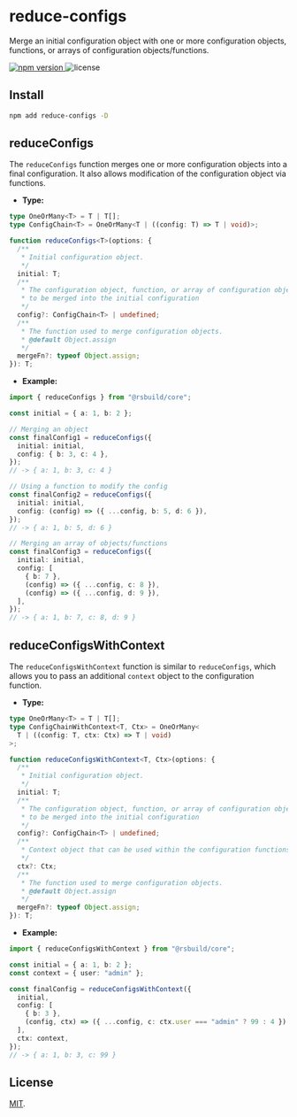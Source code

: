 # reduce-configs

Merge an initial configuration object with one or more configuration objects, functions, or arrays of configuration objects/functions.

<p>
  <a href="https://npmjs.com/package/reduce-configs">
   <img src="https://img.shields.io/npm/v/reduce-configs?style=flat-square&colorA=564341&colorB=EDED91" alt="npm version" />
  </a>
  <img src="https://img.shields.io/badge/License-MIT-blue.svg?style=flat-square&colorA=564341&colorB=EDED91" alt="license" />
</p>

## Install

```bash
npm add reduce-configs -D
```

## reduceConfigs

The `reduceConfigs` function merges one or more configuration objects into a final configuration. It also allows modification of the configuration object via functions.

- **Type:**

```ts
type OneOrMany<T> = T | T[];
type ConfigChain<T> = OneOrMany<T | ((config: T) => T | void)>;

function reduceConfigs<T>(options: {
  /**
   * Initial configuration object.
   */
  initial: T;
  /**
   * The configuration object, function, or array of configuration objects/functions
   * to be merged into the initial configuration
   */
  config?: ConfigChain<T> | undefined;
  /**
   * The function used to merge configuration objects.
   * @default Object.assign
   */
  mergeFn?: typeof Object.assign;
}): T;
```

- **Example:**

```ts
import { reduceConfigs } from "@rsbuild/core";

const initial = { a: 1, b: 2 };

// Merging an object
const finalConfig1 = reduceConfigs({
  initial: initial,
  config: { b: 3, c: 4 },
});
// -> { a: 1, b: 3, c: 4 }

// Using a function to modify the config
const finalConfig2 = reduceConfigs({
  initial: initial,
  config: (config) => ({ ...config, b: 5, d: 6 }),
});
// -> { a: 1, b: 5, d: 6 }

// Merging an array of objects/functions
const finalConfig3 = reduceConfigs({
  initial: initial,
  config: [
    { b: 7 },
    (config) => ({ ...config, c: 8 }),
    (config) => ({ ...config, d: 9 }),
  ],
});
// -> { a: 1, b: 7, c: 8, d: 9 }
```

## reduceConfigsWithContext

The `reduceConfigsWithContext` function is similar to `reduceConfigs`, which allows you to pass an additional `context` object to the configuration function.

- **Type:**

```ts
type OneOrMany<T> = T | T[];
type ConfigChainWithContext<T, Ctx> = OneOrMany<
  T | ((config: T, ctx: Ctx) => T | void)
>;

function reduceConfigsWithContext<T, Ctx>(options: {
  /**
   * Initial configuration object.
   */
  initial: T;
  /**
   * The configuration object, function, or array of configuration objects/functions
   * to be merged into the initial configuration
   */
  config?: ConfigChain<T> | undefined;
  /**
   * Context object that can be used within the configuration functions.
   */
  ctx?: Ctx;
  /**
   * The function used to merge configuration objects.
   * @default Object.assign
   */
  mergeFn?: typeof Object.assign;
}): T;
```

- **Example:**

```ts
import { reduceConfigsWithContext } from "@rsbuild/core";

const initial = { a: 1, b: 2 };
const context = { user: "admin" };

const finalConfig = reduceConfigsWithContext({
  initial,
  config: [
    { b: 3 },
    (config, ctx) => ({ ...config, c: ctx.user === "admin" ? 99 : 4 }),
  ],
  ctx: context,
});
// -> { a: 1, b: 3, c: 99 }
```

## License

[MIT](./LICENSE).
